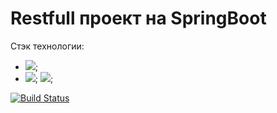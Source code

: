# Restfull проект на SpringBoot
Стэк технологии:
- ![](https://img.shields.io/badge/Spring-%20MVC%2C%20Data%2C%20Security%2C%20Boot-green);
- ![](https://img.shields.io/badge/Maven-3-red); ![](https://img.shields.io/badge/Unit--test-JUnit%2C%20Mock-yellow);

[![Build Status](https://app.travis-ci.com/plifis/job4j_auth.svg?branch=main)](https://app.travis-ci.com/plifis/job4j_auth)
